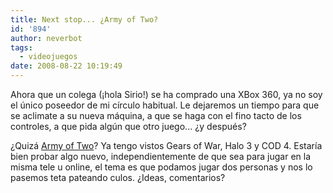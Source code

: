 ```yaml
---
title: Next stop... ¿Army of Two?
id: '894'
author: neverbot
tags:
  - videojuegos
date: 2008-08-22 10:19:49
---
```


Ahora que un colega (¡hola Sirio!) se ha comprado una XBox 360, ya no soy el único poseedor de mi círculo habitual. Le dejaremos un tiempo para que se aclimate a su nueva máquina, a que se haga con el fino tacto de los controles, a que pida algún que otro juego... ¿y después?

¿Quizá [Army of Two](http://en.wikipedia.org/wiki/Army_of_Two)? Ya tengo vistos Gears of War, Halo 3 y COD 4. Estaría bien probar algo nuevo, independientemente de que sea para jugar en la misma tele u online, el tema es que podamos jugar dos personas y nos lo pasemos teta pateando culos. ¿Ideas, comentarios?